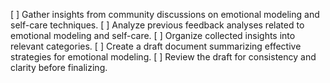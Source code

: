 [ ] Gather insights from community discussions on emotional modeling and self-care techniques.
[ ] Analyze previous feedback analyses related to emotional modeling and self-care.
[ ] Organize collected insights into relevant categories.
[ ] Create a draft document summarizing effective strategies for emotional modeling.
[ ] Review the draft for consistency and clarity before finalizing.